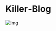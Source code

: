 # Killer-Blog
![img](https://github.com/user-attachments/assets/6231e83b-0328-44ff-a7ed-503e37e4e549)
